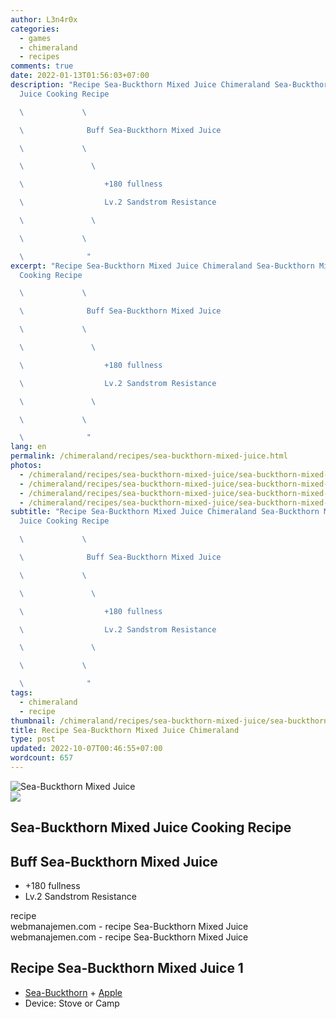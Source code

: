 ```yaml
---
author: L3n4r0x
categories:
  - games
  - chimeraland
  - recipes
comments: true
date: 2022-01-13T01:56:03+07:00
description: "Recipe Sea-Buckthorn Mixed Juice Chimeraland Sea-Buckthorn Mixed
  Juice Cooking Recipe

  \             \ 

  \              Buff Sea-Buckthorn Mixed Juice

  \             \ 

  \               \ 

  \                  +180 fullness

  \                  Lv.2 Sandstrom Resistance

  \               \ 

  \             \ 

  \              "
excerpt: "Recipe Sea-Buckthorn Mixed Juice Chimeraland Sea-Buckthorn Mixed Juice
  Cooking Recipe

  \             \ 

  \              Buff Sea-Buckthorn Mixed Juice

  \             \ 

  \               \ 

  \                  +180 fullness

  \                  Lv.2 Sandstrom Resistance

  \               \ 

  \             \ 

  \              "
lang: en
permalink: /chimeraland/recipes/sea-buckthorn-mixed-juice.html
photos:
  - /chimeraland/recipes/sea-buckthorn-mixed-juice/sea-buckthorn-mixed-juice.webp
  - /chimeraland/recipes/sea-buckthorn-mixed-juice/sea-buckthorn-mixed-juice-name.webp
  - /chimeraland/recipes/sea-buckthorn-mixed-juice/sea-buckthorn-mixed-juice-icon.webp
  - /chimeraland/recipes/sea-buckthorn-mixed-juice/sea-buckthorn-mixed-juice-material.webp
subtitle: "Recipe Sea-Buckthorn Mixed Juice Chimeraland Sea-Buckthorn Mixed
  Juice Cooking Recipe

  \             \ 

  \              Buff Sea-Buckthorn Mixed Juice

  \             \ 

  \               \ 

  \                  +180 fullness

  \                  Lv.2 Sandstrom Resistance

  \               \ 

  \             \ 

  \              "
tags:
  - chimeraland
  - recipe
thumbnail: /chimeraland/recipes/sea-buckthorn-mixed-juice/sea-buckthorn-mixed-juice.webp
title: Recipe Sea-Buckthorn Mixed Juice Chimeraland
type: post
updated: 2022-10-07T00:46:55+07:00
wordcount: 657
---
```


<link
  rel="stylesheet"
  href="https://rawcdn.githack.com/dimaslanjaka/Web-Manajemen/870a349/css/bootstrap-5-3-0-alpha3-wrapper.css"
/>
<section id="bootstrap-wrapper">
  <div data-bs-theme="dark">
    <div class="card mb-2">
      <div class="card-body">
        <div class="row g-0">
          <div class="col-sm-4 position-relative mb-2">
            <img
              src="https://www.webmanajemen.com/chimeraland/recipes/sea-buckthorn-mixed-juice/sea-buckthorn-mixed-juice-material.webp"
              class="card-img fit-cover w-100 h-100"
              alt="Sea-Buckthorn Mixed Juice"
              data-fancybox="true"
            />
          </div>
          <div class="col-sm-8 mb-2">
            <div class="card-body">
              <div class="d-flex flex-row align-items-center mb-3">
                <img
                  class="d-inline-block me-2"
                  src="https://www.webmanajemen.com/chimeraland/recipes/sea-buckthorn-mixed-juice/sea-buckthorn-mixed-juice-icon.webp"
                  width="auto"
                  height="auto"
                  style="vertical-align: middle"
                />
                <h2 class="fs-5">Sea-Buckthorn Mixed Juice Cooking Recipe</h2>
              </div>
              <h2 class="card-title fs-5">Buff Sea-Buckthorn Mixed Juice</h2>
              <div class="card-text">
                <ul>
                  <li>+180 fullness</li>
                  <li>Lv.2 Sandstrom Resistance</li>
                </ul>
              </div>
              <span class="badge rounded-pill">recipe</span>
            </div>
            <div class="card-footer text-end text-muted mt-auto">
              webmanajemen.com - recipe Sea-Buckthorn Mixed Juice
            </div>
          </div>
        </div>
      </div>
      <div class="card-footer text-end text-muted">
        webmanajemen.com - recipe Sea-Buckthorn Mixed Juice
      </div>
    </div>
    <div class="row mb-2">
      <div class="col-12 col-lg-6 recipe-item mb-2">
        <div class="card">
          <div class="card-body">
            <h2 class="card-title fs-5">Recipe Sea-Buckthorn Mixed Juice 1</h2>
            <div class="card-text">
              <ul>
                <li>
                  <a
                    class="text-decoration-none text-primary"
                    href="/chimeraland/materials/sea-buckthorn.html"
                    >Sea-Buckthorn</a
                  ><span> + </span
                  ><a
                    class="text-decoration-none text-primary"
                    href="/chimeraland/materials/apple.html"
                    >Apple</a
                  >
                </li>
                <li>Device: Stove or Camp</li>
              </ul>
            </div>
          </div>
        </div>
      </div>
    </div>
  </div>
</section>